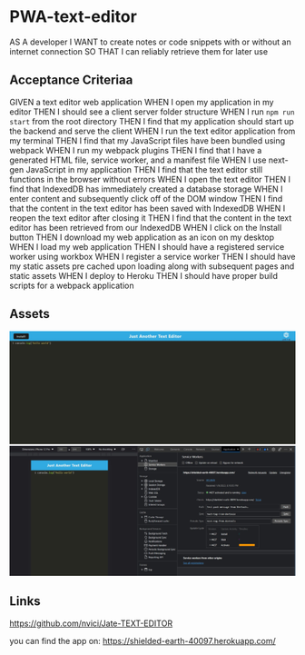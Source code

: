 # PWA-text-editor
AS A developer
I WANT to create notes or code snippets with or without an internet connection
SO THAT I can reliably retrieve them for later use

## Acceptance Criteriaa

GIVEN a text editor web application
WHEN I open my application in my editor
THEN I should see a client server folder structure
WHEN I run `npm run start` from the root directory
THEN I find that my application should start up the backend and serve the client
WHEN I run the text editor application from my terminal
THEN I find that my JavaScript files have been bundled using webpack
WHEN I run my webpack plugins
THEN I find that I have a generated HTML file, service worker, and a manifest file
WHEN I use next-gen JavaScript in my application
THEN I find that the text editor still functions in the browser without errors
WHEN I open the text editor
THEN I find that IndexedDB has immediately created a database storage
WHEN I enter content and subsequently click off of the DOM window
THEN I find that the content in the text editor has been saved with IndexedDB
WHEN I reopen the text editor after closing it
THEN I find that the content in the text editor has been retrieved from our IndexedDB
WHEN I click on the Install button
THEN I download my web application as an icon on my desktop
WHEN I load my web application
THEN I should have a registered service worker using workbox
WHEN I register a service worker
THEN I should have my static assets pre cached upon loading along with subsequent pages and static assets
WHEN I deploy to Heroku
THEN I should have proper build scripts for a webpack application

## Assets
![The text "Just Another Text Editor" is on top of the screen along with the JATE icon on the top right of screen](./Develop/Assets/Screenshot%202023-01-09%20183947.jpg)
![This photo shows the chrome dev tools working with a console.log('hello world') inputed into JATE](./Develop/Assets/Screenshot%202023-01-09%20184201.jpg)

## Links
https://github.com/nvici/Jate-TEXT-EDITOR

you can find the app on: https://shielded-earth-40097.herokuapp.com/